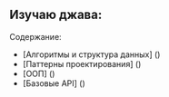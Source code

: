 ## Изучаю джава:

Содержание:
* [Алгоритмы и структура данных] ()
* [Паттерны проектирования] ()
* [ООП] ()
* [Базовые API] ()

